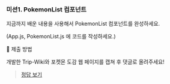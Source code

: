 ### 미션1. PokemonList 컴포넌트

지금까지 배운 내용을 사용해서 PokemonList 컴포넌트를 완성하세요.

(App.js, PokemonList.js 에 코드를 작성하세요.)

🎯 제출 방법

개발한 Trip-Wiki와 포켓몬 도감 웹 페이지를 캡쳐 후 댓글로 올려주세요!

> [정답 보기](https://github.com/hbin12212/one-bite2/tree/main/day12/answer)
